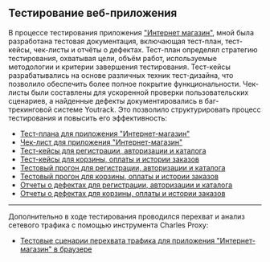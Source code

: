 ## Тестирование веб-приложения
В процессе тестирования приложения ["Интернет магазин"](https://demoshopping.ru), мной была разработана тестовая документация, включающая тест-план, тест-кейсы, чек-листы и отчёты о дефектах. Тест-план определял стратегию тестирования, охватывая цели, объём работ, используемые методологии и критерии завершения тестирования. Тест-кейсы разрабатывались на основе различных техник тест-дизайна, что позволило обеспечить более полное покрытие функциональности. Чек-листы были составлены для ускоренной проверки пользовательских сценариев, а найденные дефекты документировались в баг-трекинговой системе Youtrack. Это позволило структурировать процесс тестирования и повысить его эффективность:


-  [Тест-плана для приложения "Интернет-магазин"](https://docs.google.com/spreadsheets/d/1EAzVzp4F0-DNgJa8QtINGTcGA-2nW6AoogQtTEqkehQ/edit?usp=sharing)
-  [Чек-лист для приложения "Интернет-магазин"](https://docs.google.com/spreadsheets/d/1MGWqRnsG-9vFRFgfmMozSkgxL622RF1eiXxjLSk2KX8/edit?usp=sharing)
-  [Тест-кейсы для регистрации, авторизации и каталога](https://github.com/ksgavrilenko/-documentation/commit/88577597ff3d236c6613d80b0f9b4f852c0171d5)
-  [Тест-кейсы для корзины, оплаты и истории заказов](https://github.com/ksgavrilenko/web-testing/commit/7de6934605711a7118aa2a0686ba5d354d548582)
-  [Тестовый прогон для регистрации, авторизации и каталога](https://github.com/ksgavrilenko/-documentation/commit/e4e47dcc862f586ccdfd0ee70fb183af63e52f44)
-  [Тестовый прогон для корзины, оплаты и истории заказов](https://github.com/ksgavrilenko/web-testing/commit/38e4a142247a72f482e340949d38ce2d31e20c3c)
-  [Отчеты о дефектах для регистрации, авторизации и каталога](https://github.com/ksgavrilenko/-documentation/commit/8ab3ba270134cdb95b55970d7551e551a8457467)
-  [Отчеты о дефектах для корзины, оплаты и истории заказов](https://github.com/ksgavrilenko/web-testing/commit/331b2f9a4538a7160507e0e8f4198f989379b109)


___


Дополнительно в ходе тестирования проводился перехват и анализ сетевого трафика с помощью инструмента Charles Proxy:
-  [Тестовые сценарии перехвата трафика для приложения "Интернет-магазин" в браузере](https://drive.google.com/drive/folders/1Cfk3Z3w8wr_cdWuM41Kw93xbsQ-pW2D5?usp=drive_link)
